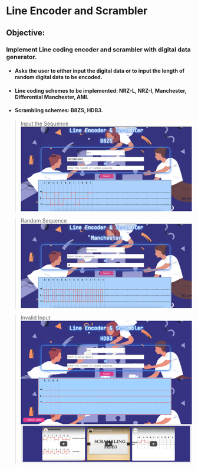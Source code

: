 # Line Encoder and Scrambler 
## Objective: 
### Implement Line coding encoder and scrambler with digital data generator.

- ####  Asks the user to either input the digital data or to input the length of random digital data to be encoded.
- #### Line coding schemes to be implemented: NRZ-L, NRZ-I, Manchester, Differential Manchester, AMI.
- ####  Scrambling schemes: B8ZS, HDB3.

> Input the Sequence 
![](https://github.com/RakshitGupta621/Line-Encoder/blob/main/src/screenshots/input_the_sequence.png?raw=true)

> Random Sequence
![](https://github.com/RakshitGupta621/Line-Encoder/blob/main/src/screenshots/random_sequence.png?raw=true)

> Invalid Input
![](https://github.com/RakshitGupta621/Line-Encoder/blob/main/src/screenshots/invalid_sequence.png?raw=true)




